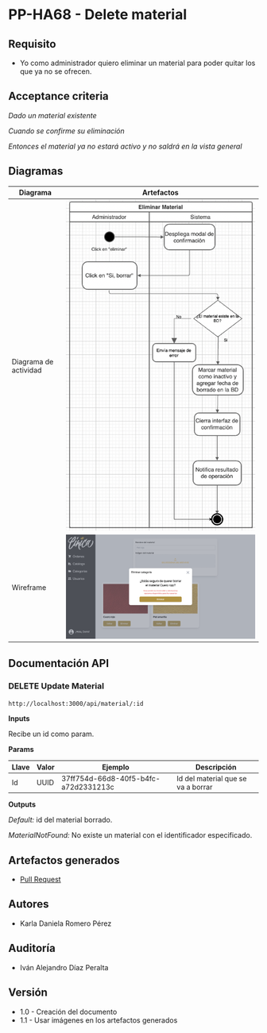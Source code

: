 # PP-HA68 - Delete material

## Requisito

- Yo como administrador quiero eliminar un material para poder quitar los que ya no se ofrecen.


## Acceptance criteria

_Dado un material existente_

_Cuando se confirme su eliminación_

_Entonces el material ya no estará activo y no saldrá en la vista general_


## Diagramas

| Diagrama | Artefactos |
| ---------------------|------------------------ |
|Diagrama de actividad| ![Diagrama](./delete_activity_diagram.png)|
|Wireframe| ![Wireframe delete](./delete_wireframe.png)|

## Documentación API

### DELETE Update Material
  `http://localhost:3000/api/material/:id`


  **Inputs**

  Recibe un id como param.

  **Params**

  |Llave|Valor|Ejemplo|Descripción|
  |----|------|----|----|
  |Id| UUID | 37ff754d-66d8-40f5-b4fc-a72d2331213c |Id del material que se va a borrar|

  **Outputs**

  _Default:_ id del material borrado.

  _MaterialNotFound:_ No existe un material con el identificador especificado.

## Artefactos generados

- [Pull Request](https://github.com/Taro-IT/frappe/pull/53/)


## Autores

- Karla Daniela Romero Pérez

## Auditoría
- Iván Alejandro Díaz Peralta

## Versión

- 1.0 - Creación del documento
- 1.1 - Usar imágenes en los artefactos generados
